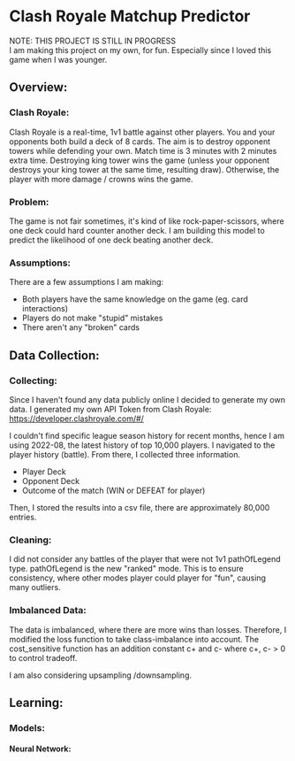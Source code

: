 # Clash Royale Matchup Predictor
NOTE: THIS PROJECT IS STILL IN PROGRESS \
I am making this project on my own, for fun. Especially since I loved this game when I was younger.


## Overview:
### Clash Royale:
Clash Royale is a real-time, 1v1 battle against other players. You and your opponents both build a deck of 8 cards. 
The aim is to destroy opponent towers while defending your own. Match time is 3 minutes with 2 minutes extra time. 
Destroying king tower wins the game (unless your opponent destroys your king tower at the same time, resulting draw). 
Otherwise, the player with more damage / crowns wins the game.

### Problem:
The game is not fair sometimes, it's kind of like rock-paper-scissors, where one deck could hard counter another deck.
I am building this model to predict the likelihood of one deck beating another deck. 

### Assumptions:
There are a few assumptions I am making:
  - Both players have the same knowledge on the game (eg. card interactions)
  - Players do not make "stupid" mistakes
  - There aren't any "broken" cards


## Data Collection:
### Collecting:
Since I haven't found any data publicly online I decided to generate my own data.
I generated my own API Token from Clash Royale: https://developer.clashroyale.com/#/

I couldn't find specific league season history for recent months, hence I am using 2022-08, the latest history of top 10,000
players. I navigated to the player history (battle). 
From there, I collected three information. 
- Player Deck
- Opponent Deck
- Outcome of the match (WIN or DEFEAT for player)

Then, I stored the results into a csv file, there are approximately 80,000 entries.

### Cleaning:
I did not consider any battles of the player that were not 1v1 pathOfLegend type.
pathOfLegend is the new "ranked" mode. This is to ensure consistency, where other modes
player could player for "fun", causing many outliers. 


### Imbalanced Data:
The data is imbalanced, where there are more wins than losses.
Therefore, I modified the loss function to take class-imbalance into account.
The cost_sensitive function has an addition constant c+ and c- where c+, c- > 0 to
control tradeoff. 

I am also considering upsampling /downsampling.

## Learning:
### Models:
#### Neural Network:

